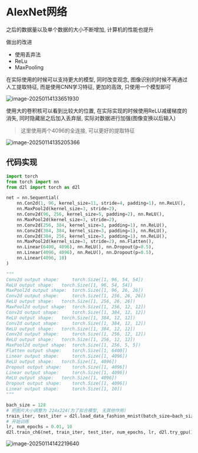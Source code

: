 # AlexNet网络

之后的数据量以及单个数据的大小不断增加, 计算机的性能也提升

做出的改进

+ 使用丢弃法
+ ReLu
+ MaxPooling

在实际使用的时候可以支持更大的模型, 同时改变观念, 图像识别的时候不再通过人工提取特征, 而是使用CNN学习特征, 更加的高效, 只使用一个模型即可

![image-20250114133651930](https://picture-01-1316374204.cos.ap-beijing.myqcloud.com/image/202501141336005.png)

使用大的卷积核可以看到比较大的位置, 在实际实现的时候使用ReLU减缓梯度的消失, 同时隐藏层之后加入丢弃层, 实际对数据进行加强(图像变换以后输入)

> 这里使用两个4096的全连接, 可以更好的提取特征

![image-20250114135205366](https://picture-01-1316374204.cos.ap-beijing.myqcloud.com/image/202501141352525.png)

## 代码实现

```python
import torch
from torch import nn
from d2l import torch as d2l

net = nn.Sequential(
    nn.Con2d(1, 96, kernel_size=11, stride=4, padding=1), nn.ReLU(),
    nn.MaxPool2d(kernel_size=3, stride=2),
    nn.Conv2d(96, 256, kernel_size=5, padding=2), nn.ReLU(),
    nn.MaxPool2d(kernel_size=3, stride=2),
    nn.Conv2d(256, 384, kernel_size=3, padding=1), nn.ReLU(),
    nn.Conv2d(384, 384, kernel_size=3, padding=1), nn.ReLU(),
    nn.Conv2d(384, 256, kernel_size=3, padding=1), nn.ReLU(),
    nn.MaxPool2d(kernel_size=3, stride=2), nn.Flatten(),
    nn.Linear(6400, 4096), nn.ReLU(), nn.Dropout(p=0.5),
    nn.Linear(4096, 4096), nn.ReLU(), nn.Dropout(p=0.5),
    nn.Linear(4096, 10)
)

"""
Conv2d output shape:	 torch.Size([1, 96, 54, 54])
ReLU output shape:	 torch.Size([1, 96, 54, 54])
MaxPool2d output shape:	 torch.Size([1, 96, 26, 26])
Conv2d output shape:	 torch.Size([1, 256, 26, 26])
ReLU output shape:	 torch.Size([1, 256, 26, 26])
MaxPool2d output shape:	 torch.Size([1, 256, 12, 12])
Conv2d output shape:	 torch.Size([1, 384, 12, 12])
ReLU output shape:	 torch.Size([1, 384, 12, 12])
Conv2d output shape:	 torch.Size([1, 384, 12, 12])
ReLU output shape:	 torch.Size([1, 384, 12, 12])
Conv2d output shape:	 torch.Size([1, 256, 12, 12])
ReLU output shape:	 torch.Size([1, 256, 12, 12])
MaxPool2d output shape:	 torch.Size([1, 256, 5, 5])
Flatten output shape:	 torch.Size([1, 6400])
Linear output shape:	 torch.Size([1, 4096])
ReLU output shape:	 torch.Size([1, 4096])
Dropout output shape:	 torch.Size([1, 4096])
Linear output shape:	 torch.Size([1, 4096])
ReLU output shape:	 torch.Size([1, 4096])
Dropout output shape:	 torch.Size([1, 4096])
Linear output shape:	 torch.Size([1, 10])
"""
```

```python
bach_size = 128
# 把图片大小调整为 224x224(为了拟合模型, 无其他作用)
train_iter, test_iter = d2l.load_data_fashion_mnist(batch_size=bach_size, resize=224)
# 开始训练
lr, num_epochs = 0.01, 10
d2l.train_ch6(net, train_iter, test_iter, num_epochs, lr, d2l.try_gpu())
```

![image-20250114142219640](https://picture-01-1316374204.cos.ap-beijing.myqcloud.com/image/202501141422706.png)
